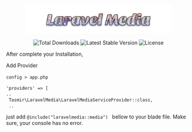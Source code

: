 <p align="center"><a href="https://github.com/tasmir/laravelmedia" target="_blank"><img src="https://raw.githubusercontent.com/tasmir/laravel-contact-form/master/Laravel%20Media.svg" width="400"></a></p>
<p align="center">
<img src="https://img.shields.io/packagist/dt/tasmir/laravelmedia" alt="Total Downloads">
<img src="https://img.shields.io/packagist/v/tasmir/laravelmedia" alt="Latest Stable Version">
<img src="https://img.shields.io/packagist/l/tasmir/laravelmedia" alt="License">
</p>
After complete your Installation,

Add Provider 


`config > app.php`

```
'providers' => [
..
 Tasmir\LaravelMedia\LaravelMediaServiceProvider::class,
 ..
```

just add `@include("laravelmedia::media") ` bellow to your blade file. Make sure, your console has no error.



